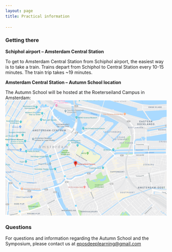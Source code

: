 ```yaml
---
layout: page
title: Practical information

---
```



### Getting there

**Schiphol airport – Amsterdam Central Station**

To get to Amsterdam Central Station from Schiphol airport, the easiest way is to take a train. Trains depart from Schiphol to Central Station every 10-15 minutes. The train trip takes ~19 minutes.

**Amsterdam Central Station – Autumn School location**

The Autumn School will be hosted at the Roeterseiland Campus in Amsterdam:
[![RoeterseilandCampus](/imgs/maprec.png)](https://www.google.com/maps/place/Roeterseiland+Campus/@52.363313,4.9097836,17z/data=!3m1!4b1!4m5!3m4!1s0x47c60998ffb76569:0x42b058cd42580a78!8m2!3d52.3633097!4d4.9119723)



### Questions
For questions and information regarding the Autumn School and the Symposium, please contact us at <eposdeeplearning@gmail.com> 

